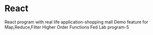 # React
React program with real life application-shopping mall
Demo feature for Map,Reduce,Filter Higher Order Functions
Fed Lab program-5
